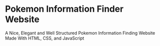 # Pokemon Information Finder Website
A Nice, Elegant and Well Structured Pokemon Information Finding Website Made With HTML, CSS, and JavaScript
